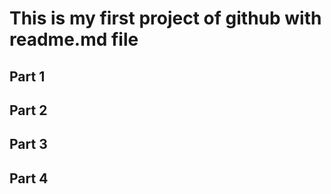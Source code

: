 # This is my first project of github with readme.md file


## Part 1


## Part 2


## Part 3

## Part 4
